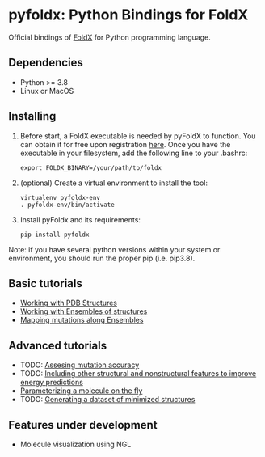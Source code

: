 # pyfoldx: Python Bindings for FoldX

Official bindings of [FoldX](http://foldxsuite.crg.eu/) for Python programming language.

## Dependencies

- Python >= 3.8
- Linux or MacOS
  
## Installing

1) Before start, a FoldX executable is needed by pyFoldX to function. You can obtain it for free upon registration [here](http://foldxsuite.crg.eu/). Once you have the  executable in your filesystem, add the following line to your .bashrc:

    ```
    export FOLDX_BINARY=/your/path/to/foldx
    ```

2) (optional) Create a virtual environment to install the tool:

    ```
    virtualenv pyfoldx-env
    . pyfoldx-env/bin/activate
    ```

3) Install pyFoldx and its requirements:

    ```
    pip install pyfoldx
    ```

Note: if you have several python versions within your system or environment, you should run the proper pip (i.e. pip3.8).

## Basic tutorials

- [Working with PDB Structures](https://github.com/leandroradusky/pyFoldX/blob/master/notebooks/StructureUsage.ipynb)
- [Working with Ensembles of structures](https://github.com/leandroradusky/pyFoldX/blob/master/notebooks/EnsembleStability.ipynb)
- [Mapping mutations along Ensembles](https://github.com/leandroradusky/pyFoldX/blob/master/notebooks/EnsembleMutation.ipynb)

## Advanced tutorials

- TODO: [Assesing mutation accuracy]()
- TODO: [Including other structural and nonstructural features to improve energy predictions]()
- [Parameterizing a molecule on the fly](https://github.com/leandroradusky/pyFoldX/blob/master/notebooks/paramX_AtomNames.ipynb)
- TODO: [Generating a dataset of minimized structures]()

## Features under development

- Molecule visualization using NGL